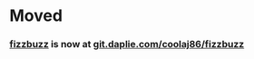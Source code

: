 # Moved
### [fizzbuzz](https://git.daplie.com/coolaj86/fizzbuzz) is now at [git.daplie.com/coolaj86/fizzbuzz](https://git.daplie.com/coolaj86/fizzbuzz)
